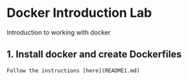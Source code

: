 # Docker Introduction Lab
Introduction to working with docker

## 1. Install docker and create Dockerfiles
    Follow the instructions [here](README1.md)
